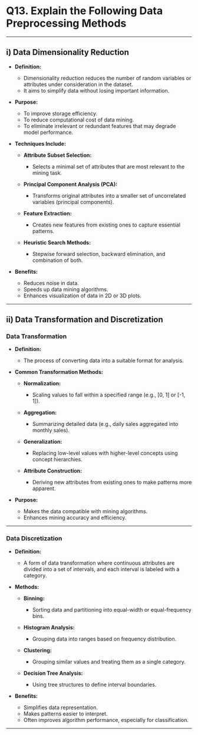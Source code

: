 # **Q13. Explain the Following Data Preprocessing Methods**

---

## **i) Data Dimensionality Reduction**

- **Definition:**

  - Dimensionality reduction reduces the number of random variables or attributes under consideration in the dataset.
  - It aims to simplify data without losing important information.

- **Purpose:**

  - To improve storage efficiency.
  - To reduce computational cost of data mining.
  - To eliminate irrelevant or redundant features that may degrade model performance.

- **Techniques Include:**

  - **Attribute Subset Selection:**

    - Selects a minimal set of attributes that are most relevant to the mining task.

  - **Principal Component Analysis (PCA):**

    - Transforms original attributes into a smaller set of uncorrelated variables (principal components).

  - **Feature Extraction:**

    - Creates new features from existing ones to capture essential patterns.

  - **Heuristic Search Methods:**

    - Stepwise forward selection, backward elimination, and combination of both.

- **Benefits:**

  - Reduces noise in data.
  - Speeds up data mining algorithms.
  - Enhances visualization of data in 2D or 3D plots.

---

## **ii) Data Transformation and Discretization**

### **Data Transformation**

- **Definition:**

  - The process of converting data into a suitable format for analysis.

- **Common Transformation Methods:**

  - **Normalization:**

    - Scaling values to fall within a specified range (e.g., \[0, 1] or \[-1, 1]).

  - **Aggregation:**

    - Summarizing detailed data (e.g., daily sales aggregated into monthly sales).

  - **Generalization:**

    - Replacing low-level values with higher-level concepts using concept hierarchies.

  - **Attribute Construction:**

    - Deriving new attributes from existing ones to make patterns more apparent.

- **Purpose:**

  - Makes the data compatible with mining algorithms.
  - Enhances mining accuracy and efficiency.

---

### **Data Discretization**

- **Definition:**

  - A form of data transformation where continuous attributes are divided into a set of intervals, and each interval is labeled with a category.

- **Methods:**

  - **Binning:**

    - Sorting data and partitioning into equal-width or equal-frequency bins.

  - **Histogram Analysis:**

    - Grouping data into ranges based on frequency distribution.

  - **Clustering:**

    - Grouping similar values and treating them as a single category.

  - **Decision Tree Analysis:**

    - Using tree structures to define interval boundaries.

- **Benefits:**

  - Simplifies data representation.
  - Makes patterns easier to interpret.
  - Often improves algorithm performance, especially for classification.

---
